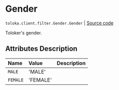 # Gender
`toloka.client.filter.Gender.Gender` | [Source code](https://github.com/Toloka/toloka-kit/blob/v1.0.1/src/client/filter.py#L231)

Toloker's gender.

## Attributes Description

| Name | Value | Description |
| :------| :-----------| :----------| 
`MALE`|'MALE'|<p></p>
`FEMALE`|'FEMALE'|<p></p>
